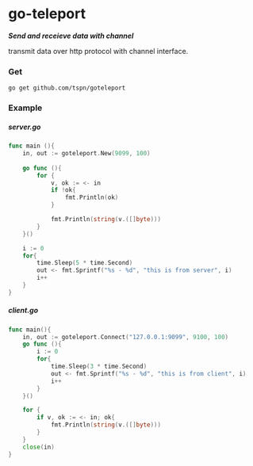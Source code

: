 # go-teleport

***Send and receieve data with channel***

transmit data over http protocol with channel interface. 

### Get
```
go get github.com/tspn/goteleport
```

### Example
##### server.go
```go
func main (){
	in, out := goteleport.New(9099, 100)
  
	go func (){
		for {
			v, ok := <- in
			if !ok{
				fmt.Println(ok)
			}

			fmt.Println(string(v.([]byte)))
		}
	}()

	i := 0
	for{
		time.Sleep(5 * time.Second)
		out <- fmt.Sprintf("%s - %d", "this is from server", i)
		i++
	}
}
```

##### client.go
```go
func main(){
	in, out := goteleport.Connect("127.0.0.1:9099", 9100, 100)
	go func (){
		i := 0
		for{
			time.Sleep(3 * time.Second)
			out <- fmt.Sprintf("%s - %d", "this is from client", i)
			i++
		}
	}()

	for {
		if v, ok := <- in; ok{
			fmt.Println(string(v.([]byte)))
		}
	}
	close(in)
}

```
